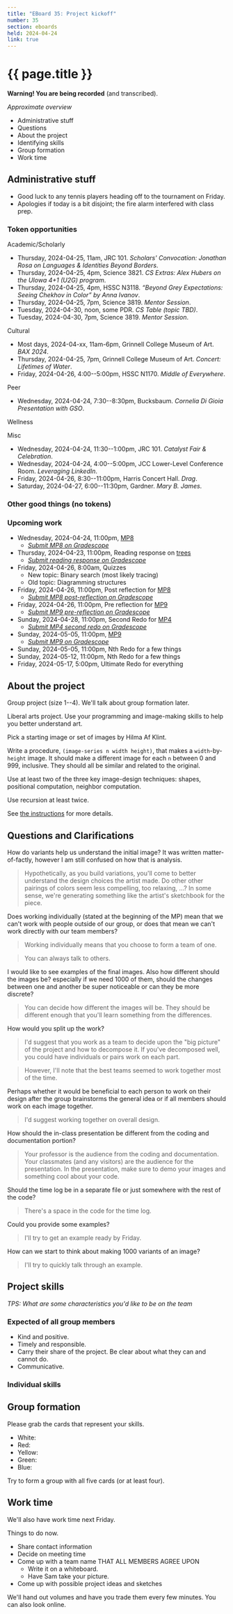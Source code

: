```yaml
---
title: "EBoard 35: Project kickoff"
number: 35
section: eboards
held: 2024-04-24
link: true
---
```

# {{ page.title }}

**Warning! You are being recorded** (and transcribed). 

_Approximate overview_

* Administrative stuff
* Questions
* About the project
* Identifying skills
* Group formation
* Work time

Administrative stuff
--------------------

* Good luck to any tennis players heading off to the tournament on Friday.
* Apologies if today is a bit disjoint; the fire alarm interfered with
  class prep.

### Token opportunities

Academic/Scholarly

* Thursday, 2024-04-25, 11am, JRC 101.
  _Scholars' Convocation: Jonathan Rosa on Languages & Identities Beyond Borders_.
* Thursday, 2024-04-25, 4pm, Science 3821.
  _CS Extras: Alex Hubers on the UIowa 4+1 (U2G) program_.
* Thursday, 2024-04-25, 4pm, HSSC N3118.
  _“Beyond Grey Expectations: Seeing Chekhov in Color” by Anna Ivanov_.
* Thursday, 2024-04-25, 7pm, Science 3819.
  _Mentor Session_.
* Tuesday, 2024-04-30, noon, some PDR.
  _CS Table (topic TBD)_.
* Tuesday, 2024-04-30, 7pm, Science 3819.
  _Mentor Session_.

Cultural

* Most days, 2024-04-xx, 11am-6pm, Grinnell College Museum of Art.
  _BAX 2024_.
* Thursday, 2024-04-25, 7pm, Grinnell College Museum of Art.
  _Concert: Lifetimes of Water_.
* Friday, 2024-04-26, 4:00--5:00pm, HSSC N1170.
  _Middle of Everywhere_.

Peer

* Wednesday, 2024-04-24, 7:30--8:30pm, Bucksbaum.
  _Cornelia Di Gioia Presentation with GSO_.

Wellness

Misc

* Wednesday, 2024-04-24, 11:30--1:00pm, JRC 101.
  _Catalyst Fair & Celebration_.
* Wednesday, 2024-04-24, 4:00--5:00pm, JCC Lower-Level Conference Room.
  _Leveraging LinkedIn_.
* Friday, 2024-04-26, 8:30--11:00pm, Harris Concert Hall.
  _Drag_.
* Saturday, 2024-04-27, 6:00--11:30pm, Gardner.
  _Mary B. James_.

### Other good things (no tokens)

### Upcoming work

* Wednesday, 2024-04-24, 11:00pm, [MP8](../mps/mp08)
    * [_Submit MP8 on Gradescope_](https://www.gradescope.com/courses/690100/assignments/4371686)
* Thursday, 2024-04-23, 11:00pm, Reading response on [trees](../readings/trees_ex)
    * [_Submit reading response on Gradescope_](https://www.gradescope.com/courses/690100/assignments/4402646)
* Friday, 2024-04-26, 8:00am, Quizzes
    * New topic: Binary search (most likely tracing)
    * Old topic: Diagramming structures
* Friday, 2024-04-26, 11:00pm, Post reflection for [MP8](../mps/mp08)
    * [_Submit MP8 post-reflection on Gradescope_](https://www.gradescope.com/courses/690100/assignments/4371689)
* Friday, 2024-04-26, 11:00pm, Pre reflection for [MP9](../mps/mp09)
    * [_Submit MP9 pre-reflection on Gradescope_](https://www.gradescope.com/courses/690100/assignments/4392328)
* Sunday, 2024-04-28, 11:00pm, Second Redo for [MP4](../mps/mp04)
    * [_Submit MP4 second redo on Gradescope_](https://www.gradescope.com/courses/690100/assignments/4367977)
* Sunday, 2024-05-05, 11:00pm, [MP9](../mps/mp09)
    * [_Submit MP9 on Gradescope_](https://www.gradescope.com/courses/690100/assignments/4402651)
* Sunday, 2024-05-05, 11:00pm, Nth Redo for a few things
* Sunday, 2024-05-12, 11:00pm, Nth Redo for a few things
* Friday, 2024-05-17, 5:00pm, Ultimate Redo for everything

About the project
-----------------

Group project (size 1--4).  We'll talk about group formation later. 

Liberal arts project.  Use your programming and image-making skills
to help you better understand art.

Pick a starting image or set of images by Hilma Af Klint.

Write a procedure, `(image-series n width height)`, that makes a
`width`-by-`height` image.  It should make a different image for each
`n` between 0 and 999, inclusive.  They should all be similar and
related to the original.

Use at least two of the three key image-design techniques: shapes,
positional computation, neighbor computation.

Use recursion at least twice.

See [the instructions](../mps/mp09) for more details.

Questions and Clarifications
----------------------------

How do variants help us understand the initial image? It was written
matter-of-factly, however I am still confused on how that is analysis.

> Hypothetically, as you build variations, you'll come to better understand
  the design choices the artist made. Do other other pairings of colors
  seem less compelling, too relaxing, ...? In some sense, we're 
  generating something like the artist's sketchbook for the piece.

Does working individually (stated at the beginning of the MP) mean
that we can't work with people outside of our group, or does that
mean we can't work directly with our team members?

> Working individually means that you choose to form a team of one.

> You can always talk to others.

I would like to see examples of the final images. Also how different
should the images be? especially if we need 1000 of them, should
the changes between one and another be super noticeable or can they
be more discrete?

> You can decide how different the images will be. They should be
  different enough that you'll learn something from the differences.

How would you split up the work?

> I'd suggest that you work as a team to decide upon the "big picture"
  of the project and how to decompose it. If you've decomposed well,
  you could have individuals or pairs work on each part. 

> However, I'll note that the best teams seemed to work together
  most of the time.

Perhaps whether it would be beneficial to each person to work on
their design after the group brainstorms the general idea or if all
members should work on each image together.

> I'd suggest working together on overall design.

How should the in-class presentation be different from the coding
and documentation portion?

> Your professor is the audience from the coding and documentation.
  Your classmates (and any visitors) are the audience for the presentation.
  In the presentation, make sure to demo your images and something
  cool about your code.

Should the time log be in a separate file or just somewhere with
the rest of the code?

> There's a space in the code for the time log.

Could you provide some examples?

> I'll try to get an example ready by Friday.

How can we start to think about making 1000 variants of an image?

> I'll try to quickly talk through an example.


Project skills
--------------

_TPS: What are some characteristics you'd like to be on the team_

### Expected of all group members

* Kind and positive.
* Timely and responsible.
* Carry their share of the project. Be clear about what they can and
  cannot do.
* Communicative.

### Individual skills

Group formation
---------------

Please grab the cards that represent your skills.

* White:
* Red:
* Yellow:
* Green: 
* Blue:

Try to form a group with all five cards (or at least four).

Work time
---------

We'll also have work time next Friday.

Things to do now.

* Share contact information
* Decide on meeting time
* Come up with a team name THAT ALL MEMBERS AGREE UPON
    * Write it on a whiteboard.
    * Have Sam take your picture.
* Come up with possible project ideas and sketches

We'll hand out volumes and have you trade them every few minutes.
You can also look online.

